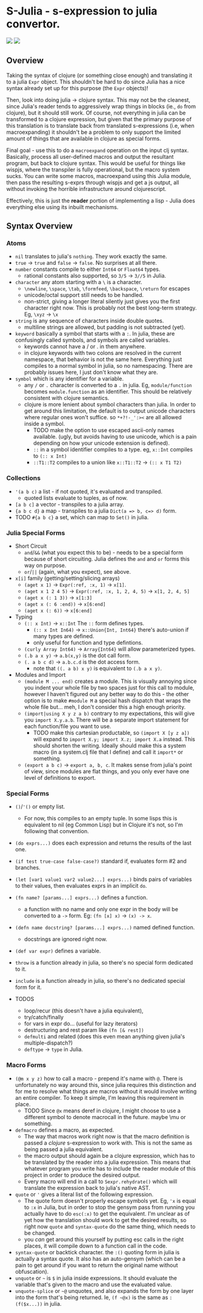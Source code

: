 # S-Julia - s-expression to julia convertor.

<span>
<img src="https://travis-ci.org/vshesh/Sexpr.jl.svg?branch=master"/>
<img src="https://coveralls.io/repos/github/vshesh/Sexpr.jl/badge.svg?branch=master"/>
</span>

## Overview

Taking the syntax of clojure (or something close enough) and
translating it to a julia `Expr` object. This shouldn't be
hard to do since Julia has a nice syntax already set up for this purpose
(the `Expr` objects)!

Then, look into doing julia -> clojure syntax. This may not be the cleanest,
since Julia's reader tends to aggressively wrap things in blocks (ie., `do`
from clojure), but it should still work. Of course, not everything in julia
can be transformed to a clojure expression, but given that the primary purpose
of this translation is to translate back from translated s-expressions (i.e,
when macroexpanding) it shouldn't be a problem to only support the limited
amount of things that are available in clojure as special forms.

Final goal - use this to do a `macroexpand` operation on the input clj syntax.
Basically, process all user-defined macros and output the resultant program,
but back to clojure syntax.
This would be useful for things like wispjs, where the transpiler is fully
operational, but the macro system sucks. You can write some macros, macroexpand
using this Julia module, then pass the resulting s-exprs through wispjs and
get a js output, all without invoking the horrible infrastructure around
clojurescript.

Effectively, this is just the **reader** portion of implementing a lisp - Julia
does everything else using its inbuilt mechanisms.

## Syntax Overview

### Atoms

* `nil` translates to julia's `nothing`. They work exactly the same.
* `true` -> `true` and `false` -> `false`. No surprises at all there.
* `number` constants compile to either `Int64` or `Float64` types.
  * rational constants also supported, so `3/5` -> `3//5` in Julia.
* `character` any atom starting with a `\` is a character.
  * `\newline`, `\space`, `\tab`, `\formfeed`, `\backspace`, `\return` for escapes
  * unicode/octal support still needs to be handled.
  * non-strict, giving a longer literal silently just gives you the
    first character right now. This is probably not the best long-term strategy.
    Eg, `\xyz` -> `\x`
* `string` is any sequence of characters inside double quotes.
  * multiline strings are allowed, but padding is not subtracted (yet).
* `keyword` basically a symbol that starts with a `:`. In julia, these are confusingly called symbols, and symbols are called variables.
  * keywords cannot have a / or . in them anywhere.
  * in clojure keywords with two colons are resolved in the current namespace,
    that behavior is not the same here. Everything just compiles to a normal
    symbol in julia, so no namespacing. There are probably issues here, I just
    don't know what they are.
* `symbol` which is any identifier for a variable.
  * any `/` or `.` character is converted to a `.` in julia. Eg, `module/function`
    becomes `module.function` as an identifier. This should be relatively
    consistent with clojure semantics.
  * clojure is more lenient about symbol characters than julia. In order to get
    around this limitation, the default is to output unicode characters
    where regular ones won't suffice. so `*+?!-_':><` are all allowed inside a
    symbol.
    * TODO make the option to use escaped ascii-only names available. (ugly,
      but avoids having to use unicode, which is a pain depending on how your
      unicode extension is defined).
    * `::` in a symbol identifier compiles to a type. eg, `x::Int` compiles to `(:: x Int)`
    * `::T1::T2` compiles to a union like `x::T1::T2` -> `(:: x T1 T2)`

### Collections

* `'(a b c)` a list - if not quoted, it's evaluated and transpiled.
  * quoted lists evaluate to tuples, as of now.
* `[a b c]` a vector - transpiles to a julia array.
* `{a b c d}` a map - transpiles to a julia `Dict(a => b, c=> d)` form.
* TODO `#{a b c}` a set, which can map to `Set()` in julia.

### Julia Special Forms

* Short Circuit
  * `and`/`&&` (what you expect this to be) - needs to be a special form because
    of short circuiting. Julia defines the `and` and `or` forms this way on purpose.
  * `or`/`||` (again, what you expect), see above.
* `x[i]` family (getting/setting/slicing arrays)
  * `(aget x 1)` -> `Expr(:ref, :x, 1)` -> `x[1]`.
  * `(aget x 1 2 4 5)` -> `Expr(:ref, :x, 1, 2, 4, 5)` -> `x[1, 2, 4, 5]`
  * `(aget x (: 1 3))` -> `x[1:3]`
  * `(aget x (: 6 :end))` -> `x[6:end]`
  * `(aget x (: 6))` -> `x[6:end]`
* Typing
  * `(:: x Int)` -> `x::Int` The `::` form defines types.
    * `(:: x Int In64)` -> `x::Union{Int, Int64}` there's auto-union if many types are defined.
    * only useful for function and type defintions.
  * `(curly Array Int64)` -> `Array{Int64}` will allow parameterized types.
  * `(.b a x y)` -> `a.b(x,y)` is the dot call form.
  * `(. a b c d)` -> `a.b.c.d` is the dot access form.
    * note that `((. a b) x y)` is equivalent to `(.b a x y)`.
* Modules and Import
  * `(module M ... end)` creates a module.
    This is visually annoying since you indent your whole file by two spaces
    just for this call to module, however I haven't figured out any better way
    to do this - the other option is to make `#module M` a special hash dispatch
    that wraps the whole file but... meh, I don't consider this a high enough
    priority.
  * `(import|using X y z a b)` contrary to my expectations, this will give you
    `import X.y.a.b`. There will be a separate import statement for each
    function/file you want to use.
    * TODO make this cartesian productable, so `(import X [y z a])` will expand
      to `import X.y; import X.z; import X.a` instead. This should shorten the
      writing. Ideally should make this a system macro (in a system.clj file
      that I define) and call it `import*` or something.
  * `(export a b c)` -> `export a, b, c`.
    It makes sense from julia's point of view, since modules
    are flat things, and you only ever have one level of definitions to export.
      
### Special Forms

* `()`/`'()` or empty list.
  * For now, this compiles to an empty tuple. In some lisps this is equivalent
    to nil (eg Common Lisp) but in Clojure it's not, so I'm following that
    convention.
* `(do exprs...)` does each expression and returns the results of the last one.
* `(if test true-case false-case?)` standard if, evaluates form #2 and branches.
* `(let [var1 value1 var2 value2...] exprs...)` binds pairs of variables to their values, then evaluates exprs in an implicit `do`.
* `(fn name? [params...] exprs...)` defines a function.
  * a function with no name and only one expr in the body will be converted to
    a `->` form. Eg: `(fn [x] x)` -> `(x) -> x`.
* `(defn name docstring? [params...] exprs...)` named defined function.
  * docstrings are ignored right now.
* `(def var expr)` defines a variable.
* `throw` is a function already in julia, so there's no special form dedicated to it.
* `include` is a function already in julia, so there's no dedicated special
  form for it.

* TODOS
  * loop/recur (this doesn't have a julia equivalent),
  * try/catch/finally
  * for vars in expr do... (useful for lazy iterators)
  * destructuring and rest param like `(fn [& rest])`
  * `defmulti` and related (does this even mean anything given julia's
    multiple-dispatch?)
  * `deftype` -> `type` in Julia.

### Macro Forms

* `(@m x y z)` how to call a macro - prepend it's name with `@`. There is
  unfortunately no way around this, since julia requires this distinction and
  for me to resolve what things are macros without it
  would involve writing an entire compiler.
  To keep it simple, I'm leaving this requirement in place.
  * TODO Since `@x` means deref in clojure, I might choose to use a different
    symbol to denote macrocall in the future. maybe \mu or something.
* `defmacro` defines a macro, as expected.
  * The way that macros work right now is that the macro definition is passed
    a *clojure* s-expression to work with. This is not the same as being passed
    a julia equivalent.
  * the macro output should again be a clojure expression, which has to be
    translated by the reader into a julia expression. This means that whatever
    program you write has to include the reader module of this project in order
    to produce the desired output.
  * Every macro will end in a call to `Sexpr.rehydrate()` which will translate the
    expression back to julia's native AST.
* `quote` or `'` gives a literal list of the following expression.
  * The quote form doesn't properly escape symbols yet. Eg, `'x` is equal to `:x`
    in Julia, but in order to stop the gensym pass from running you actually have
    to  do `esc(:x)` to get the equivalent. I'm unclear as of yet how the
    translation should work to get the desired results, so
    right now `quote` and `syntax-quote` do the same thing, which needs to be
    changed.
  * you *can* get around this yourself by putting esc calls in the right places,
    it will compile down to a function call in the code.
* `syntax-quote` or backtick character. the `:()` quoting form in julia is
  actually a syntax quote. It also has an auto-gensym (which can be a pain to get
  around if you want to return the original name without obfuscation).
* `unquote` or `~` is `$` in julia inside expressions. It should evaluate the
  variable that's given to the macro and use the evaluated value.
* `unquote-splice` or `~@` unquotes, and also expands the form by one layer
  into the form that's being returned. Ie, `(f ~@x)` is the same as
  `:(f($x...))` in julia.
